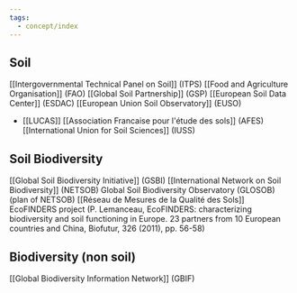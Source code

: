 ```yaml
---
tags:
  - concept/index
---
```

## Soil
[[Intergovernmental Technical Panel on Soil]] (ITPS)
[[Food and Agriculture Organisation]] (FAO)
[[Global Soil Partnership]] (GSP)
[[European Soil Data Center]] (ESDAC)
[[European Union Soil Observatory]] (EUSO)
- [[LUCAS]]
[[Association Francaise pour l'étude des sols]] (AFES)
[[International Union for Soil Sciences]] (IUSS)

## Soil Biodiversity
[[Global Soil Biodiversity Initiative]] (GSBI)
[[International Network on Soil Biodiversity]] (NETSOB)
Global Soil Biodiversity Observatory (GLOSOB) (plan of NETSOB)
[[Réseau de Mesures de la Qualité des Sols]]
EcoFINDERS project (P. Lemanceau, EcoFINDERS: characterizing biodiversity and soil functioning in Europe. 23 partners from 10 European countries and China, Biofutur, 326 (2011), pp. 56-58)
## Biodiversity (non soil)
[[Global Biodiversity Information Network]] (GBIF)
